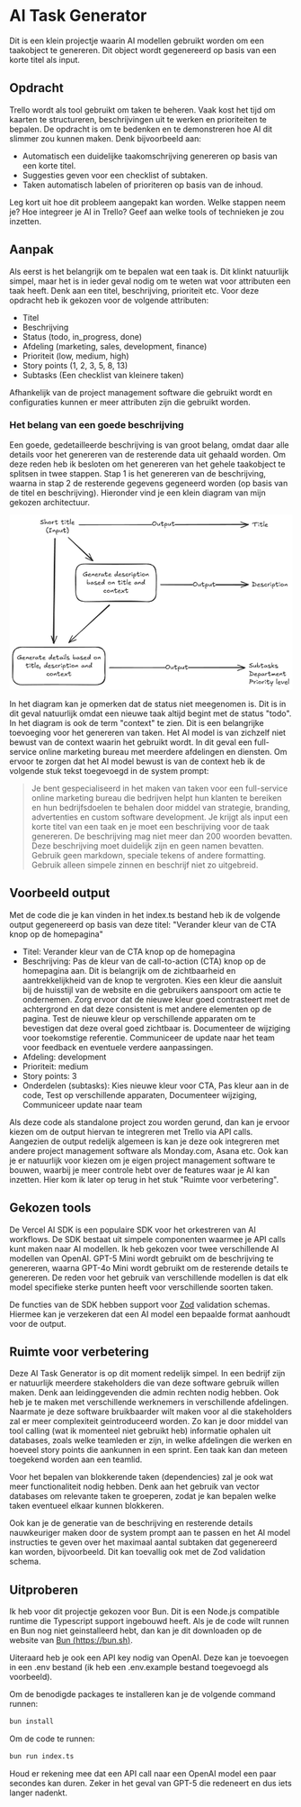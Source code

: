 # AI Task Generator

Dit is een klein projectje waarin AI modellen gebruikt worden om een taakobject te genereren. Dit object wordt gegenereerd op basis van een korte titel als input.

## Opdracht

Trello wordt als tool gebruikt om taken te beheren. Vaak kost het tijd om kaarten te structureren, beschrijvingen uit te werken en prioriteiten te bepalen. De opdracht is om te bedenken en te demonstreren hoe AI dit slimmer zou kunnen maken. Denk bijvoorbeeld aan:

-   Automatisch een duidelijke taakomschrijving genereren op basis van een korte titel.
-   Suggesties geven voor een checklist of subtaken.
-   Taken automatisch labelen of prioriteren op basis van de inhoud.

Leg kort uit hoe dit probleem aangepakt kan worden. Welke stappen neem je? Hoe integreer je AI in Trello? Geef aan welke tools of technieken je zou inzetten.

## Aanpak

Als eerst is het belangrijk om te bepalen wat een taak is. Dit klinkt natuurlijk simpel, maar het is in ieder geval nodig om te weten wat voor attributen een taak heeft. Denk aan een titel, beschrijving, prioriteit etc. Voor deze opdracht heb ik gekozen voor de volgende attributen:

-   Titel
-   Beschrijving
-   Status (todo, in_progress, done)
-   Afdeling (marketing, sales, development, finance)
-   Prioriteit (low, medium, high)
-   Story points (1, 2, 3, 5, 8, 13)
-   Subtasks (Een checklist van kleinere taken)

Afhankelijk van de project management software die gebruikt wordt en configuraties kunnen er meer attributen zijn die gebruikt worden.

### Het belang van een goede beschrijving

Een goede, gedetailleerde beschrijving is van groot belang, omdat daar alle details voor het genereren van de resterende data uit gehaald worden. Om deze reden heb ik besloten om het genereren van het gehele taakobject te splitsen in twee stappen. Stap 1 is het genereren van de beschrijving, waarna in stap 2 de resterende gegevens gegeneerd worden (op basis van de titel en beschrijving). Hieronder vind je een klein diagram van mijn gekozen architectuur.

![Diagram](./assets/diagram.png)

In het diagram kan je opmerken dat de status niet meegenomen is. Dit is in dit geval natuurlijk omdat een nieuwe taak altijd begint met de status "todo". In het diagram is ook de term "context" te zien. Dit is een belangrijke toevoeging voor het genereren van taken. Het AI model is van zichzelf niet bewust van de context waarin het gebruikt wordt. In dit geval een full-service online marketing bureau met meerdere afdelingen en diensten. Om ervoor te zorgen dat het AI model bewust is van de context heb ik de volgende stuk tekst toegevoegd in de system prompt:

> Je bent gespecialiseerd in het maken van taken voor een full-service online marketing bureau die bedrijven helpt hun klanten te bereiken en hun bedrijfsdoelen te behalen door middel van strategie, branding, advertenties en custom software development. Je krijgt als input een korte titel van een taak en je moet een beschrijving voor de taak genereren. De beschrijving mag niet meer dan 200 woorden bevatten. Deze beschrijving moet duidelijk zijn en geen namen bevatten. Gebruik geen markdown, speciale tekens of andere formatting. Gebruik alleen simpele zinnen en beschrijf niet zo uitgebreid.

## Voorbeeld output

Met de code die je kan vinden in het index.ts bestand heb ik de volgende output gegenereerd op basis van deze titel: "Verander kleur van de CTA knop op de homepagina"

-   Titel: Verander kleur van de CTA knop op de homepagina
-   Beschrijving: Pas de kleur van de call-to-action (CTA) knop op de homepagina aan. Dit is belangrijk om de zichtbaarheid en aantrekkelijkheid van de knop te vergroten. Kies een kleur die aansluit bij de huisstijl van de website en die gebruikers aanspoort om actie te ondernemen. Zorg ervoor dat de nieuwe kleur goed contrasteert met de achtergrond en dat deze consistent is met andere elementen op de pagina. Test de nieuwe kleur op verschillende apparaten om te bevestigen dat deze overal goed zichtbaar is. Documenteer de wijziging voor toekomstige referentie. Communiceer de update naar het team voor feedback en eventuele verdere aanpassingen.
-   Afdeling: development
-   Prioriteit: medium
-   Story points: 3
-   Onderdelen (subtasks): Kies nieuwe kleur voor CTA, Pas kleur aan in de code, Test op verschillende apparaten, Documenteer wijziging, Communiceer update naar team

Als deze code als standalone project zou worden gerund, dan kan je ervoor kiezen om de output hiervan te integreren met Trello via API calls. Aangezien de output redelijk algemeen is kan je deze ook integreren met andere project management software als Monday.com, Asana etc. Ook kan je er natuurlijk voor kiezen om je eigen project management software te bouwen, waarbij je meer controle hebt over de features waar je AI kan inzetten. Hier kom ik later op terug in het stuk "Ruimte voor verbetering".

## Gekozen tools

De Vercel AI SDK is een populaire SDK voor het orkestreren van AI workflows. De SDK bestaat uit simpele componenten waarmee je API calls kunt maken naar AI modellen. Ik heb gekozen voor twee verschillende AI modellen van OpenAI. GPT-5 Mini wordt gebruikt om de beschrijving te genereren, waarna GPT-4o Mini wordt gebruikt om de resterende details te genereren. De reden voor het gebruik van verschillende modellen is dat elk model specifieke sterke punten heeft voor verschillende soorten taken.

De functies van de SDK hebben support voor [Zod](https://zod.dev) validation schemas. Hiermee kan je verzekeren dat een AI model een bepaalde format aanhoudt voor de output.

## Ruimte voor verbetering

Deze AI Task Generator is op dit moment redelijk simpel. In een bedrijf zijn er natuurlijk meerdere stakeholders die van deze software gebruik willen maken. Denk aan leidinggevenden die admin rechten nodig hebben. Ook heb je te maken met verschillende werknemers in verschillende afdelingen. Naarmate je deze software bruikbaarder wilt maken voor al die stakeholders zal er meer complexiteit geintroduceerd worden. Zo kan je door middel van tool calling (wat ik momenteel niet gebruikt heb) informatie ophalen uit databases, zoals welke teamleden er zijn, in welke afdelingen die werken en hoeveel story points die aankunnen in een sprint. Een taak kan dan meteen toegekend worden aan een teamlid.

Voor het bepalen van blokkerende taken (dependencies) zal je ook wat meer functionaliteit nodig hebben. Denk aan het gebruik van vector databases om relevante taken te groeperen, zodat je kan bepalen welke taken eventueel elkaar kunnen blokkeren.

Ook kan je de generatie van de beschrijving en resterende details nauwkeuriger maken door de system prompt aan te passen en het AI model instructies te geven over het maximaal aantal subtaken dat gegenereerd kan worden, bijvoorbeeld. Dit kan toevallig ook met de Zod validation schema.

## Uitproberen

Ik heb voor dit projectje gekozen voor Bun. Dit is een Node.js compatible runtime die Typescript support ingebouwd heeft. Als je de code wilt runnen en Bun nog niet geinstalleerd hebt, dan kan je dit downloaden op de website van [Bun (https://bun.sh)](https://bun.sh).

Uiteraard heb je ook een API key nodig van OpenAI. Deze kan je toevoegen in een .env bestand (ik heb een .env.example bestand toegevoegd als voorbeeld).

Om de benodigde packages te installeren kan je de volgende command runnen:

```bash
bun install
```

Om de code te runnen:

```bash
bun run index.ts
```

Houd er rekening mee dat een API call naar een OpenAI model een paar secondes kan duren. Zeker in het geval van GPT-5 die redeneert en dus iets langer nadenkt.
